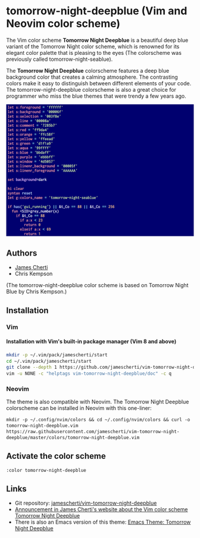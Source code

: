 # tomorrow-night-deepblue (Vim and Neovim color scheme)

The Vim color scheme **Tomorrow Night Deepblue** is a beautiful deep blue variant of the Tomorrow Night color scheme, which is renowned for its elegant color palette that is pleasing to the eyes (The colorscheme was previously called tomorrow-night-seablue).

The **Tomorrow Night Deepblue** colorscheme features a deep blue background color that creates a calming atmosphere. The contrasting colors make it easy to distinguish between different elements of your code. The tomorrow-night-deepblue colorscheme is also a great choice for programmer who miss the blue themes that were trendy a few years ago.

![](https://raw.githubusercontent.com/jamescherti/vim-tomorrow-night-deepblue/master/.screenshot.png)


## Authors

- [James Cherti](https://www.jamescherti.com/)
- Chris Kempson

(The tomorrow-night-deepblue color scheme is based on Tomorrow Night Blue by Chris Kempson.)

## Installation

### Vim

#### Installation with Vim's built-in package manager (Vim 8 and above)

```bash
mkdir -p ~/.vim/pack/jamescherti/start
cd ~/.vim/pack/jamescherti/start
git clone --depth 1 https://github.com/jamescherti/vim-tomorrow-night-deepblue
vim -u NONE -c "helptags vim-tomorrow-night-deepblue/doc" -c q
```

### Neovim

The theme is also compatible with Neovim. The Tomorrow Night Deepblue colorscheme can be installed in Neovim with this one-liner:
```
mkdir -p ~/.config/nvim/colors && cd ~/.config/nvim/colors && curl -o tomorrow-night-deepblue.vim https://raw.githubusercontent.com/jamescherti/vim-tomorrow-night-deepblue/master/colors/tomorrow-night-deepblue.vim
```

## Activate the color scheme

```viml
:color tomorrow-night-deepblue
```

## Links
- Git repository: [jamescherti/vim-tomorrow-night-deepblue](https://github.com/jamescherti/vim-tomorrow-night-deepblue)
- [Announcement in James Cherti's website about the Vim color scheme Tomorrow Night Deepblue](https://www.jamescherti.com/vim-tomorrow-night-seablue-theme-color-scheme/)
- There is also an Emacs version of this theme: [Emacs Theme: Tomorrow Night Deepblue](https://www.jamescherti.com/emacs-tomorrow-night-deepblue-theme-a-refreshing-color-scheme-with-a-deep-blue-background/)
